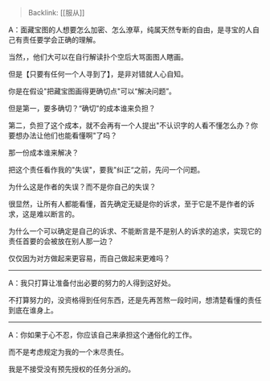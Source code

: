 > Backlink: [[服从]]

A：面藏宝图的人想要怎么加密、怎么潦草，纯属天然专断的自由，是寻宝的人自己有责任要学会正确的理解。

当然，，他们大可以在自行解读扑个空后大骂面图人瞎画。

但是【只要有任何一个人寻到了】，是非对错就人心自知。

你是在假设"把藏宝图画得更确切点"可以“解决问题”。

但是第一，要多确切？“确切"的成本谁来负担？

第二，负担了这个成本，就不会再有一个人提出"不认识字的人看不懂怎么办？你要想办法让他们也能看懂啊"了吗？

那一份成本谁来解决？

把这个责任看作我的"失误"，要我"纠正“之前，先问一个问题。

为什么这是作者的失误？而不是你自己的失误？

很显然，让所有人都能看懂，首先确定无疑是你的诉求，至于它是不是作者的诉求，这是难以断言的。

为什么一个可以确定是自己的诉求、不能断言是不是别人的诉求的追求，实现它的责任首要的会被放在别人那一边？

仅仅因为对方做起来更容易，而自己做起来更难吗？

---

A：我只打算让准备付出必要的努力的人得到这好处。

不打算努力的，没资格得到任何东西，还是先再苦熬一段时间，想清楚看懂的责任到底在谁身上。

---

A：你如果于心不忍，你应该自己来承担这个通俗化的工作。

而不是考虑规定为我的一个末尽责任。

我是不接受没有预先授权的任务分派的。
